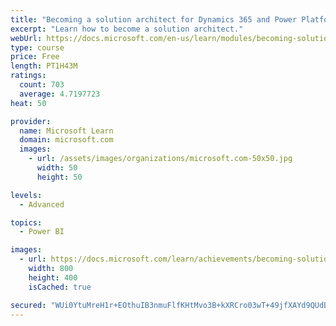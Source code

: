 ```yaml
---
title: "Becoming a solution architect for Dynamics 365 and Power Platform"
excerpt: "Learn how to become a solution architect."
webUrl: https://docs.microsoft.com/en-us/learn/modules/becoming-solution-architect/
type: course
price: Free
length: PT1H43M
ratings:
  count: 703
  average: 4.7197723
heat: 50

provider:
  name: Microsoft Learn
  domain: microsoft.com
  images:
    - url: /assets/images/organizations/microsoft.com-50x50.jpg
      width: 50
      height: 50

levels:
  - Advanced

topics:
  - Power BI

images:
  - url: https://docs.microsoft.com/learn/achievements/becoming-solution-architect-social.png
    width: 800
    height: 400
    isCached: true

secured: "WUi0YtuMreH1r+EOthuIB3nmuFlfKHtMvo3B+kXRCro03wT+49jfXAYd9QUdB0R9waWtSh77omYhOsUJGicvK93P8AWgOX4EmMYzMPvOSMJo5f4l2mHGOAXEylFzZMvDdyErCDey7FTBlwUmwy3X3mHZmCgoN1XdHtNjgG/bBBmrOjU+etu7N1n/jypTJDvQxo4mY1/O3kPJp41ppnbg/gpDJ0jf+8bWDFbYK6+gmAfQ7OMtjXshZRcXJGCCf3tZMgVMZcj/rGi8PKe/ZVmlEk26XD9T8KwObxrEjKAcHRdAsQSjwxNnH0lt/JYO1vh9hYrAC6M8dyS1fZGUEPwJubFbUjcQyr4+g6Mj/POOouc4KAiMvV8FxAmuzLP0SCpQTzNQPJmCE344WOfpPln+3ke/442qjrwcIk5kzkUhpQg=;RgE2jkajYLf/EcHKKckK4Q=="
---
```


